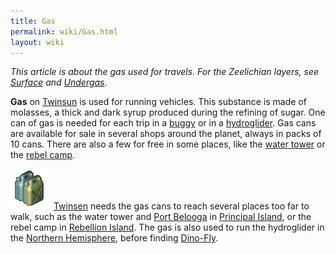 ```yaml
---
title: Gas
permalink: wiki/Gas.html
layout: wiki
---
```


  
*This article is about the gas used for travels. For the Zeelichian
layers, see [Surface](Surface "wikilink") and
[Undergas](Undergas "wikilink")*.

**Gas** on [Twinsun](Twinsun "wikilink") is used for running vehicles.
This substance is made of molasses, a thick and dark syrup produced
during the refining of sugar. One can of gas is needed for each trip in
a [buggy](buggy "wikilink") or in a
[hydroglider](hydroglider "wikilink"). Gas cans are available for sale
in several shops around the planet, always in packs of 10 cans. There
are also a few for free in some places, like the [water
tower](water_tower "wikilink") or the [rebel
camp](rebel_camp "wikilink").

<img src="assets/lba1/_scenery/gas.png" title="Gas cans" width="65"
alt="Gas cans" /> [Twinsen](Twinsen "wikilink") needs the gas cans to
reach several places too far to walk, such as the water tower and [Port
Belooga](Port_Belooga "wikilink") in [Principal
Island](Principal_Island "wikilink"), or the rebel camp in [Rebellion
Island](Rebellion_Island "wikilink"). The gas is also used to run the
hydroglider in the [Northern
Hemisphere](Northern_Hemisphere "wikilink"), before finding
[Dino-Fly](Dino-Fly "wikilink").
